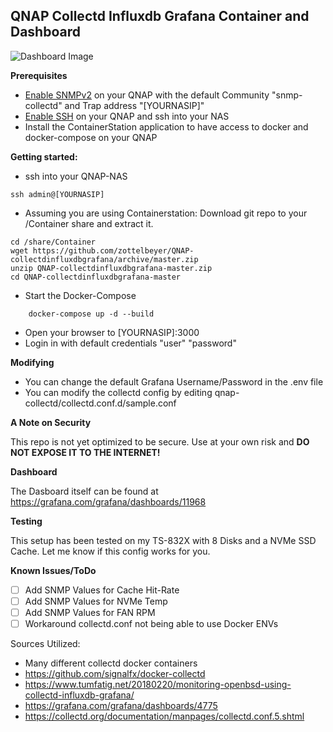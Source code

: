 ## QNAP Collectd Influxdb Grafana Container and Dashboard

![Dashboard Image](https://i.imgur.com/zK1JTRe.png)

**Prerequisites**
- [Enable SNMPv2](https://docs.qnap.com/nas/QTS4.4.1/ENG/GUID-1309558B-BFEF-496D-B2DE-6B48D0DE528F.html) on your QNAP with the default Community "snmp-collectd" and Trap address "[YOURNASIP]"
- [Enable SSH](https://docs.qnap.com/nas/QTS4.4.1/ENG/GUID-F27FD4D2-154F-4D9C-B0B1-7121544F427F.html) on your QNAP and ssh into your NAS
- Install the ContainerStation application to have access to docker and docker-compose on your QNAP

**Getting started:**

- ssh into your QNAP-NAS

```
ssh admin@[YOURNASIP]
```

- Assuming you are using Containerstation: Download git repo to your /Container share and extract it.


```
cd /share/Container
wget https://github.com/zottelbeyer/QNAP-collectdinfluxdbgrafana/archive/master.zip
unzip QNAP-collectdinfluxdbgrafana-master.zip
cd QNAP-collectdinfluxdbgrafana-master
```


- Start the Docker-Compose

```
    docker-compose up -d --build
```

- Open your browser to [YOURNASIP]:3000
- Login in with default credentials "user" "password"

**Modifying**

- You can change the default Grafana Username/Password in the .env file
- You can modify the collectd config by editing qnap-collectd/collectd.conf.d/sample.conf

**A Note on Security**

This repo is not yet optimized to be secure. Use at your own risk and **DO NOT EXPOSE IT TO THE INTERNET!**

**Dashboard**

The Dasboard itself can be found at https://grafana.com/grafana/dashboards/11968

**Testing**

This setup has been tested on my TS-832X with 8 Disks and a NVMe SSD Cache. Let me know if this config works for you.

**Known Issues/ToDo**

- [ ] Add SNMP Values for Cache Hit-Rate
- [ ] Add SNMP Values for NVMe Temp
- [ ] Add SNMP Values for FAN RPM
- [ ] Workaround collectd.conf not being able to use Docker ENVs

Sources Utilized:
- Many different collectd docker containers
- https://github.com/signalfx/docker-collectd
- https://www.tumfatig.net/20180220/monitoring-openbsd-using-collectd-influxdb-grafana/
- https://grafana.com/grafana/dashboards/4775
- https://collectd.org/documentation/manpages/collectd.conf.5.shtml
